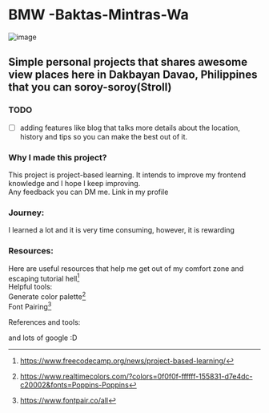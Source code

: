 # BMW -Baktas-Mintras-Wa

![image](https://github.com/ronzron/BMW--Baktas-Mintras-Wa/assets/75774813/120aafbb-436b-47e3-9676-649aebde22e1)

## Simple personal projects that shares awesome view places here in Dakbayan Davao, Philippines that you can soroy-soroy(Stroll)

### TODO

- [ ] adding features like blog that talks more details about the location, history and tips so you can make the best out of it. 

### Why I made this project?

This project is project-based learning. It intends to improve my frontend knowledge and I hope I keep improving.\
Any feedback you can DM me. Link in my profile

### Journey:

I learned a lot and it is very time consuming, however, it is rewarding

### Resources:
Here are useful resources that help me get out of my comfort zone and escaping tutorial hell[^1]\
Helpful tools:\
Generate color palette[^2]\
Font Pairing[^3]

References and tools:
[^1]: https://www.freecodecamp.org/news/project-based-learning/
[^2]: https://www.realtimecolors.com/?colors=0f0f0f-ffffff-155831-d7e4dc-c20002&fonts=Poppins-Poppins
[^3]: https://www.fontpair.co/all

and lots of google :D
